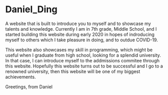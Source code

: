 # Daniel_Ding
A website that is built to introduce you to myself and to showcase my talents and knowledge.
Currently I am in 7th grade, Middle School, and I started building this website during early 2020 in hopes of indroducing myself to others which I take pleasure in doing, and to outdue COVID-19.

This website also showcases my skill in programming, which might be useful when I graduate from high school, looking for a splendid university. In that case, I can introduce myself to the addmissions commitee through this website.
Hopefully this website turns out to be successful and I go to a renowned university, then this website will be one of my biggest achievements.

Greetings, from Daniel
